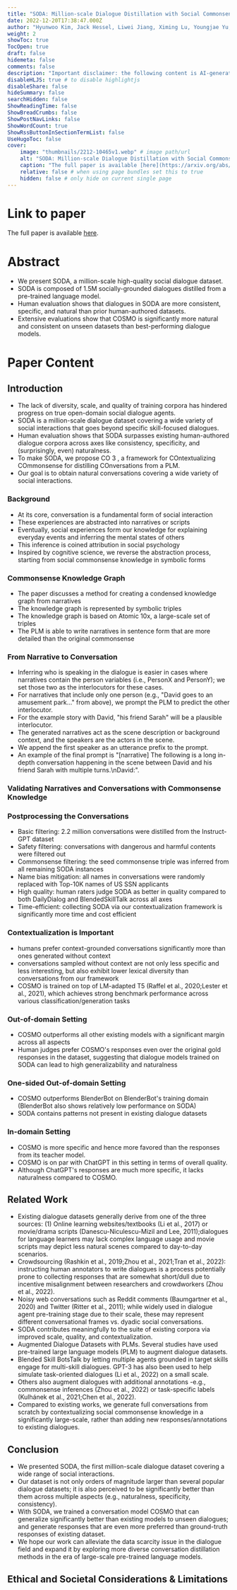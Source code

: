 ```yaml
---
title: "SODA: Million-scale Dialogue Distillation with Social Commonsense Contextualization"
date: 2022-12-20T17:38:47.000Z
author: "Hyunwoo Kim, Jack Hessel, Liwei Jiang, Ximing Lu, Youngjae Yu, Pei Zhou, Ronan Le Bras, Malihe Alikhani, Gunhee Kim, Maarten Sap, Yejin Choi"
weight: 2
showToc: true
TocOpen: true
draft: false
hidemeta: false
comments: false
description: "Important disclaimer: the following content is AI-generated, please make sure to fact check the presented information by reading the full paper."
disableHLJS: true # to disable highlightjs
disableShare: false
hideSummary: false
searchHidden: false
ShowReadingTime: false
ShowBreadCrumbs: false
ShowPostNavLinks: false
ShowWordCount: true
ShowRssButtonInSectionTermList: false
UseHugoToc: false
cover:
    image: "thumbnails/2212-10465v1.webp" # image path/url
    alt: "SODA: Million-scale Dialogue Distillation with Social Commonsense Contextualization" # alt text
    caption: "The full paper is available [here](https://arxiv.org/abs/2212.10465)." # display caption under cover
    relative: false # when using page bundles set this to true
    hidden: false # only hide on current single page
---
```


# Link to paper
The full paper is available [here](https://arxiv.org/abs/2212.10465).


# Abstract
- We present SODA, a million-scale high-quality social dialogue dataset.
- SODA is composed of 1.5M socially-grounded dialogues distilled from a pre-trained language model.
- Human evaluation shows that dialogues in SODA are more consistent, specific, and natural than prior human-authored datasets.
- Extensive evaluations show that COSMO is significantly more natural and consistent on unseen datasets than best-performing dialogue models.

# Paper Content

## Introduction
- The lack of diversity, scale, and quality of training corpora has hindered progress on true open-domain social dialogue agents.
- SODA is a million-scale dialogue dataset covering a wide variety of social interactions that goes beyond specific skill-focused dialogues.
- Human evaluation shows that SODA surpasses existing human-authored dialogue corpora across axes like consistency, specificity, and (surprisingly, even) naturalness.
- To make SODA, we propose CO 3 , a framework for COntextualizing COmmonsense for distilling COnversations from a PLM.
- Our goal is to obtain natural conversations covering a wide variety of social interactions.

### Background
- At its core, conversation is a fundamental form of social interaction
- These experiences are abstracted into narratives or scripts
- Eventually, social experiences form our knowledge for explaining everyday events and inferring the mental states of others
- This inference is coined attribution in social psychology
- Inspired by cognitive science, we reverse the abstraction process, starting from social commonsense knowledge in symbolic forms

### Commonsense Knowledge Graph
- The paper discusses a method for creating a condensed knowledge graph from narratives
- The knowledge graph is represented by symbolic triples
- The knowledge graph is based on Atomic 10x, a large-scale set of triples
- The PLM is able to write narratives in sentence form that are more detailed than the original commonsense

### From Narrative to Conversation
- Inferring who is speaking in the dialogue is easier in cases where narratives contain the person variables (i.e., PersonX and PersonY); we set those two as the interlocutors for these cases.
- For narratives that include only one person (e.g., "David goes to an amusement park..." from above), we prompt the PLM to predict the other interlocutor.
- For the example story with David, "his friend Sarah" will be a plausible interlocutor.
- The generated narratives act as the scene description or background context, and the speakers are the actors in the scene.
- We append the first speaker as an utterance prefix to the prompt.
- An example of the final prompt is "[narrative] The following is a long in-depth conversation happening in the scene between David and his friend Sarah with multiple turns.\nDavid:".

### Validating Narratives and Conversations with Commonsense Knowledge

### Postprocessing the Conversations
- Basic filtering: 2.2 million conversations were distilled from the Instruct-GPT dataset
- Safety filtering: conversations with dangerous and harmful contents were filtered out
- Commonsense filtering: the seed commonsense triple was inferred from all remaining SODA instances
- Name bias mitigation: all names in conversations were randomly replaced with Top-10K names of US SSN applicants
- High quality: human raters judge SODA as better in quality compared to both DailyDialog and BlendedSkillTalk across all axes
- Time-efficient: collecting SODA via our contextualization framework is significantly more time and cost efficient

### Contextualization is Important
- humans prefer context-grounded conversations significantly more than ones generated without context
- conversations sampled without context are not only less specific and less interesting, but also exhibit lower lexical diversity than conversations from our framework
- COSMO is trained on top of LM-adapted T5 (Raffel et al., 2020;Lester et al., 2021), which achieves strong benchmark performance across various classification/generation tasks

### Out-of-domain Setting
- COSMO outperforms all other existing models with a significant margin across all aspects
- Human judges prefer COSMO's responses even over the original gold responses in the dataset, suggesting that dialogue models trained on SODA can lead to high generalizability and naturalness

### One-sided Out-of-domain Setting
- COSMO outperforms BlenderBot on BlenderBot's training domain (BlenderBot also shows relatively low performance on SODA)
- SODA contains patterns not present in existing dialogue datasets

### In-domain Setting
- COSMO is more specific and hence more favored than the responses from its teacher model.
- COSMO is on par with ChatGPT in this setting in terms of overall quality.
- Although ChatGPT's responses are much more specific, it lacks naturalness compared to COSMO.

## Related Work
- Existing dialogue datasets generally derive from one of the three sources: (1) Online learning websites/textbooks (Li et al., 2017) or movie/drama scripts (Danescu-Niculescu-Mizil and Lee, 2011);dialogues for language learners may lack complex language usage and movie scripts may depict less natural scenes compared to day-to-day scenarios.
- Crowdsourcing (Rashkin et al., 2019;Zhou et al., 2021;Tran et al., 2022): instructing human annotators to write dialogues is a process potentially prone to collecting responses that are somewhat short/dull due to incentive misalignment between researchers and crowdworkers (Zhou et al., 2022).
- Noisy web conversations such as Reddit comments (Baumgartner et al., 2020) and Twitter (Ritter et al., 2011); while widely used in dialogue agent pre-training stage due to their scale, these may represent different conversational frames vs. dyadic social conversations.
- SODA contributes meaningfully to the suite of existing corpora via improved scale, quality, and contextualization.
- Augmented Dialogue Datasets with PLMs. Several studies have used pre-trained large language models (PLM) to augment dialogue datasets.
- Blended Skill BotsTalk by letting multiple agents grounded in target skills engage for multi-skill dialogues. GPT-3 has also been used to help simulate task-oriented dialogues (Li et al., 2022) on a small scale.
- Others also augment dialogues with additional annotations -e.g., commonsense inferences (Zhou et al., 2022) or task-specific labels (Kulhánek et al., 2021;Chen et al., 2022).
- Compared to existing works, we generate full conversations from scratch by contextualizing social commonsense knowledge in a significantly large-scale, rather than adding new responses/annotations to existing dialogues.

## Conclusion
- We presented SODA, the first million-scale dialogue dataset covering a wide range of social interactions.
- Our dataset is not only orders of magnitude larger than several popular dialogue datasets; it is also perceived to be significantly better than them across multiple aspects (e.g., naturalness, specificity, consistency).
- With SODA, we trained a conversation model COSMO that can generalize significantly better than existing models to unseen dialogues; and generate responses that are even more preferred than ground-truth responses of existing dataset.
- We hope our work can alleviate the data scarcity issue in the dialogue field and expand it by exploring more diverse conversation distillation methods in the era of large-scale pre-trained language models.

## Ethical and Societal Considerations & Limitations
